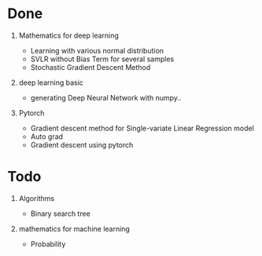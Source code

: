 # Done

1. Mathematics for deep learning
    - Learning with various normal distribution
    - SVLR without Bias Term for several samples
    - Stochastic Gradient Descent Method

2. deep learning basic
    - generating Deep Neural Network with numpy..

3. Pytorch
    - Gradient descent method for Single-variate Linear Regression model
    - Auto grad
    - Gradient descent using pytorch

# Todo

1. Algorithms
    - Binary search tree

2. mathematics for machine learning
    - Probability


